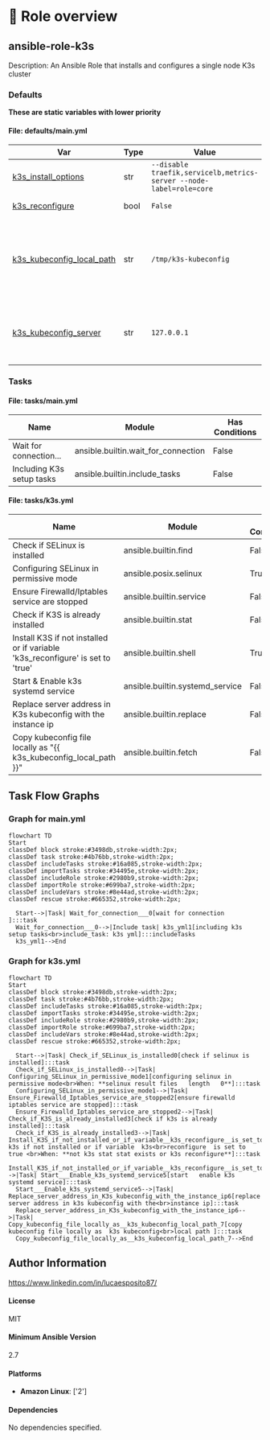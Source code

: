 <!-- DOCSIBLE START -->

# 📃 Role overview

## ansible-role-k3s



Description: An Ansible Role that installs and configures a single node K3s cluster












### Defaults

**These are static variables with lower priority**

#### File: defaults/main.yml

| Var          | Type         | Value       |Required    | Title       |
|--------------|--------------|-------------|-------------|-------------|
| [k3s_install_options](defaults/main.yml#L4)   | str   | `--disable traefik,servicelb,metrics-server --node-label=role=core` |    True  |  K3s install options |
| [k3s_reconfigure](defaults/main.yml#L8)   | bool   | `False` |    True  |  Force K3s reconfiguration |
| [k3s_kubeconfig_local_path](defaults/main.yml#L12)   | str   | `/tmp/k3s-kubeconfig` |    True  |  Local path on your machine where the kubeconfig file for connecting to the K3s cluster will be copied |
| [k3s_kubeconfig_server](defaults/main.yml#L16)   | str   | `127.0.0.1` |    True  |  K3s IP Address; replace it with the IP Address of your K3s instance |





### Tasks


#### File: tasks/main.yml

| Name | Module | Has Conditions |
| ---- | ------ | --------- |
| Wait for connection... | ansible.builtin.wait_for_connection | False |
| Including K3s setup tasks | ansible.builtin.include_tasks | False |

#### File: tasks/k3s.yml

| Name | Module | Has Conditions |
| ---- | ------ | --------- |
| Check if SELinux is installed | ansible.builtin.find | False |
| Configuring SELinux in permissive mode | ansible.posix.selinux | True |
| Ensure Firewalld/Iptables service are stopped | ansible.builtin.service | False |
| Check if K3S is already installed | ansible.builtin.stat | False |
| Install K3S if not installed or if variable 'k3s_reconfigure' is set to 'true' | ansible.builtin.shell | True |
| Start & Enable k3s systemd service | ansible.builtin.systemd_service | False |
| Replace server address in K3s kubeconfig with the instance ip | ansible.builtin.replace | False |
| Copy kubeconfig file locally as "{{ k3s_kubeconfig_local_path }}" | ansible.builtin.fetch | False |


## Task Flow Graphs



### Graph for main.yml

```mermaid
flowchart TD
Start
classDef block stroke:#3498db,stroke-width:2px;
classDef task stroke:#4b76bb,stroke-width:2px;
classDef includeTasks stroke:#16a085,stroke-width:2px;
classDef importTasks stroke:#34495e,stroke-width:2px;
classDef includeRole stroke:#2980b9,stroke-width:2px;
classDef importRole stroke:#699ba7,stroke-width:2px;
classDef includeVars stroke:#8e44ad,stroke-width:2px;
classDef rescue stroke:#665352,stroke-width:2px;

  Start-->|Task| Wait_for_connection___0[wait for connection   ]:::task
  Wait_for_connection___0-->|Include task| k3s_yml1[including k3s setup tasks<br>include_task: k3s yml]:::includeTasks
  k3s_yml1-->End
```


### Graph for k3s.yml

```mermaid
flowchart TD
Start
classDef block stroke:#3498db,stroke-width:2px;
classDef task stroke:#4b76bb,stroke-width:2px;
classDef includeTasks stroke:#16a085,stroke-width:2px;
classDef importTasks stroke:#34495e,stroke-width:2px;
classDef includeRole stroke:#2980b9,stroke-width:2px;
classDef importRole stroke:#699ba7,stroke-width:2px;
classDef includeVars stroke:#8e44ad,stroke-width:2px;
classDef rescue stroke:#665352,stroke-width:2px;

  Start-->|Task| Check_if_SELinux_is_installed0[check if selinux is installed]:::task
  Check_if_SELinux_is_installed0-->|Task| Configuring_SELinux_in_permissive_mode1[configuring selinux in permissive mode<br>When: **selinux result files   length   0**]:::task
  Configuring_SELinux_in_permissive_mode1-->|Task| Ensure_Firewalld_Iptables_service_are_stopped2[ensure firewalld iptables service are stopped]:::task
  Ensure_Firewalld_Iptables_service_are_stopped2-->|Task| Check_if_K3S_is_already_installed3[check if k3s is already installed]:::task
  Check_if_K3S_is_already_installed3-->|Task| Install_K3S_if_not_installed_or_if_variable__k3s_reconfigure__is_set_to__true_4[install k3s if not installed or if variable  k3s<br>reconfigure  is set to  true <br>When: **not k3s stat stat exists or k3s reconfigure**]:::task
  Install_K3S_if_not_installed_or_if_variable__k3s_reconfigure__is_set_to__true_4-->|Task| Start___Enable_k3s_systemd_service5[start   enable k3s systemd service]:::task
  Start___Enable_k3s_systemd_service5-->|Task| Replace_server_address_in_K3s_kubeconfig_with_the_instance_ip6[replace server address in k3s kubeconfig with the<br>instance ip]:::task
  Replace_server_address_in_K3s_kubeconfig_with_the_instance_ip6-->|Task| Copy_kubeconfig_file_locally_as__k3s_kubeconfig_local_path_7[copy kubeconfig file locally as  k3s kubeconfig<br>local path ]:::task
  Copy_kubeconfig_file_locally_as__k3s_kubeconfig_local_path_7-->End
```





## Author Information
https://www.linkedin.com/in/lucaesposito87/

#### License

MIT

#### Minimum Ansible Version

2.7

#### Platforms

- **Amazon Linux**: ['2']


#### Dependencies

No dependencies specified.
<!-- DOCSIBLE END -->
